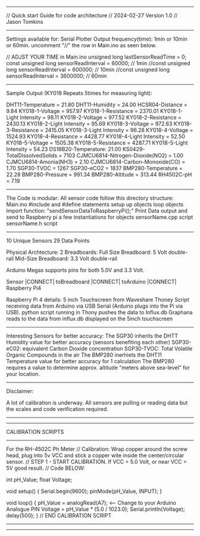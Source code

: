 

**********************************************************************
// Quick start Guide for code architecture
// 2024-02-27 Version 1.0
// Jason Tomkins
**********************************************************************

Settings available for: Serial Plotter Output frequency(time): 1min or 10min or 60min. uncomment "//" the row in Main.ino as seen below.

// ADJST YOUR TIME in Main.ino
unsigned long lastSensorReadTime = 0;
const unsigned long sensorReadInterval = 60000; // 1min
//const unsigned long sensorReadInterval = 600000; // 10min
//const unsigned long sensorReadInterval = 3600000; // 60min


**********************************************************************
Sample Output (KY018 Repeats 5times for measuring light):

DHT11-Temperature = 21.80
DHT11-Humidity = 24.00
HCSR04-Distance = 9.84
KY018-1-Voltage = 957.97
KY018-1-Resistance = 2370.01
KY018-1-Light Intensity = 98.11
KY018-2-Voltage = 977.52
KY018-2-Resistance = 2430.13
KY018-2-Light Intensity = 95.69
KY018-3-Voltage = 972.63
KY018-3-Resistance = 2415.05
KY018-3-Light Intensity = 96.28
KY018-4-Voltage = 1524.93
KY018-4-Resistance = 4428.77
KY018-4-Light Intensity = 52.50
KY018-5-Voltage = 1505.38
KY018-5-Resistance = 4287.71
KY018-5-Light Intensity = 54.23
DS18B20-Temperature: 21.00
KS0429-TotalDissolvedSolids = 7103
CJMCU6814-Nitrogen-Dioxide(NO2) = 1.00
CJMCU6814-Amonia(NH3) = 2.10
CJMCU6814-Carbon-Monoxide(CO) = 1.70
SGP30-TVOC = 1267
SGP30-eCO2 = 1837
BMP280-Temperature = 22.28
BMP280-Pressure = 991.34
BMP280-Altitude = 313.44
RH4502C-pH = 7.19

**********************************************************************

The Code is modular:
All sensor code follow this directory structure:
	Main.ino
		#include and #define statements
		setup up objects
		loop objects
		Import function: "sendSensorDataToRaspberryPi();" Print Data output and send to Raspberry pi
		a few instantiations for objects
	sensorName.cpp script
	sensorName.h script


**********************************************************************

10 Unique Sensors
29 Data Points

Physical Archtecture:
2 Breadboards:
	Full Size Breadboard: 5 Volt double-rail
	Mid-Size Breadboard: 3.3 Volt double-rail

Arduino Megas supports pins for both 5.0V and 3.3 Volt.

Sensor |CONNECT| toBreadboard |CONNECT| toArduino |CONNECT| Raspberry Pi4

Raspberry Pi 4 details:
	5 inch Touchscreen from Waveshare
	Thoney Script receiving data from Arduino via USB Serial (Arduino plugs into the Pi via USB).
	python script running in Thony pushes the data to Influx.db
	Graphana reads to the data from influx.db displayed on the 5inch touchscreen

**********************************************************************
	
Interesting Sensors for better accuracy:
	The SGP30 inherits the DHTT Humidity value for better accuracy (sensors benefiting each other)
		SGP30-eC02: equivalent Carbon Dioxide concentration
		SGP30-TVOC: Total Volatile Organic Compounds in the air
	The BMP280 inerhiets the DHT11 Temperature value for better accuracy for 1 calculation
	The BMP280 requires a value to determine approx. altitude "meters above sea-level" for your location.
	
	
		

**********************************************************************

Disclaimer:

A lot of calibration is underway. All sensors are pulling or reading data but the scales and code verification required.

**********************************************************************





**********************************************************************
CALIBRATION SCRIPTS
**********************************************************************

For the RH-4502C Ph Meter
// Calibration: Wrap copper around the screw head, plug into 5v VCC and stick a copper wite inside the center/circular sensor.
// STEP 1 - START CALIBRATION. If VCC = 5.0 Volt, or near VCC = 5V good result.
// Code BELOW:


int pH_Value; 
float Voltage;

void setup() 
  { 
    Serial.begin(9600);
    pinMode(pH_Value, INPUT); 
 } 
 
void loop() 
 { 
   pH_Value = analogRead(A7); <-- Change to your Arduino Analogue PIN
   Voltage = pH_Value * (5.0 / 1023.0); 
   Serial.println(Voltage); 
   delay(500); 
 }
// END CALIBRATION SCRIPT

**********************************************************************












**********************************************************************
